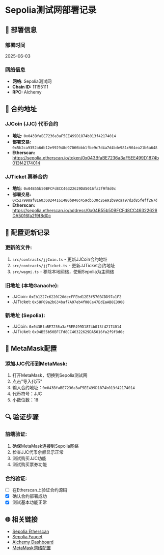# Sepolia测试网部署记录

## 🚀 部署信息

### 部署时间
2025-06-03

### 网络信息
- **网络:** Sepolia测试网
- **Chain ID:** 11155111
- **RPC:** Alchemy

## 📍 合约地址

### JJCoin (JJC) 代币合约
- **地址:** `0x043BfaBE7236a3aF5EE499D1874b013f42174014`
- **部署交易:** `0x5b2ca9352a6db12e992948c97066bbb1fbe9c7d4a7d4bde981c904ea21b6a648`
- **Etherscan:** https://sepolia.etherscan.io/token/0x043BfaBE7236a3aF5EE499D1874b013f42174014

### JJTicket 票券合约
- **地址:** `0x04B55b50BFCFd8CC46322629DA5016fa2f9f8d0c`
- **部署交易:** `0x527998af8160360244161480b840c459cb530c26e91b99caa97d2d85feff267d`
- **Etherscan:** https://sepolia.etherscan.io/address/0x04B55b50BFCFd8CC46322629DA5016fa2f9f8d0c

## 🔧 配置更新记录

### 更新的文件:
1. `src/contracts/jjCoin.ts` - 更新JJCoin合约地址
2. `src/contracts/jjTicket.ts` - 更新JJTicket合约地址  
3. `src/wagmi.ts` - 移除本地网络，使用Sepolia为主网络

### 旧地址 (本地Ganache):
- JJCoin: `0xEb1227c6220C20decFFEbd12E3f570BCDD97a1F2`
- JJTicket: `0x58F09a2b634baf7A97eb4f08Ca47EdEaAB8ED908`

### 新地址 (Sepolia):
- JJCoin: `0x043BfaBE7236a3aF5EE499D1874b013f42174014`
- JJTicket: `0x04B55b50BFCFd8CC46322629DA5016fa2f9f8d0c`

## 📱 MetaMask配置

### 添加JJC代币到MetaMask:
1. 打开MetaMask，切换到Sepolia测试网
2. 点击"导入代币"
3. 输入合约地址：`0x043BfaBE7236a3aF5EE499D1874b013f42174014`
4. 代币符号：JJC
5. 小数位数：18

## 🔍 验证步骤

### 前端验证:
1. 确保MetaMask连接到Sepolia网络
2. 检查JJC代币余额显示正常
3. 测试购买JJC功能
4. 测试购买票券功能

### 合约验证:
- [ ] 在Etherscan上验证合约源码
- [x] 确认合约部署成功
- [x] 测试基本功能正常

## 🌐 相关链接

- [Sepolia Etherscan](https://sepolia.etherscan.io/)
- [Sepolia Faucet](https://sepoliafaucet.com/)
- [Alchemy Dashboard](https://dashboard.alchemy.com/)
- [MetaMask网络配置](https://chainlist.org/chain/11155111) 